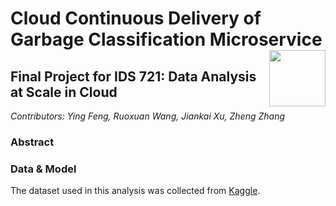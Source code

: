 # Cloud Continuous Delivery of Garbage Classification Microservice<img width=90 align="right" src="https://upload.wikimedia.org/wikipedia/commons/thumb/e/e6/Duke_University_logo.svg/1024px-Duke_University_logo.svg.png">
## Final Project for IDS 721: Data Analysis at Scale in Cloud

*Contributors: Ying Feng, Ruoxuan Wang, Jiankai Xu, Zheng Zhang*

### Abstract

### Data & Model
The dataset used in this analysis was collected from [Kaggle](https://www.kaggle.com/datasets/asdasdasasdas/garbage-classification).
